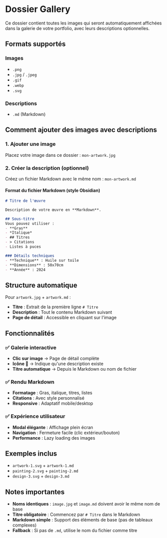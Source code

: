 # Dossier Gallery

Ce dossier contient toutes les images qui seront automatiquement affichées dans la galerie de votre portfolio, avec leurs descriptions optionnelles.

## Formats supportés

### Images
- `.png`
- `.jpg` / `.jpeg`
- `.gif`
- `.webp`
- `.svg`

### Descriptions
- `.md` (Markdown)

## Comment ajouter des images avec descriptions

### 1. Ajouter une image
Placez votre image dans ce dossier : `mon-artwork.jpg`

### 2. Créer la description (optionnel)
Créez un fichier Markdown avec le même nom : `mon-artwork.md`

#### Format du fichier Markdown (style Obsidian)
```markdown
# Titre de l'œuvre

Description de votre œuvre en **Markdown**.

## Sous-titre
Vous pouvez utiliser :
- **Gras**
- *Italique*
- ## Titres
- > Citations
- Listes à puces

### Détails techniques
- **Technique** : Huile sur toile
- **Dimensions** : 50x70cm
- **Année** : 2024
```

## Structure automatique

Pour `artwork.jpg` + `artwork.md` :
- **Titre** : Extrait de la première ligne `# Titre`
- **Description** : Tout le contenu Markdown suivant
- **Page de détail** : Accessible en cliquant sur l'image

## Fonctionnalités

### ✅ Galerie interactive
- **Clic sur image** → Page de détail complète
- **Icône 📖** → Indique qu'une description existe
- **Titre automatique** → Depuis le Markdown ou nom de fichier

### ✅ Rendu Markdown
- **Formatage** : Gras, italique, titres, listes
- **Citations** : Avec style personnalisé
- **Responsive** : Adaptatif mobile/desktop

### ✅ Expérience utilisateur
- **Modal élégante** : Affichage plein écran
- **Navigation** : Fermeture facile (clic extérieur/bouton)
- **Performance** : Lazy loading des images

## Exemples inclus

- `artwork-1.svg` + `artwork-1.md`
- `painting-2.svg` + `painting-2.md` 
- `design-3.svg` + `design-3.md`

## Notes importantes

- **Noms identiques** : `image.jpg` et `image.md` doivent avoir le même nom de base
- **Titre obligatoire** : Commencez par `# Titre` dans le Markdown
- **Markdown simple** : Support des éléments de base (pas de tableaux complexes)
- **Fallback** : Si pas de `.md`, utilise le nom du fichier comme titre